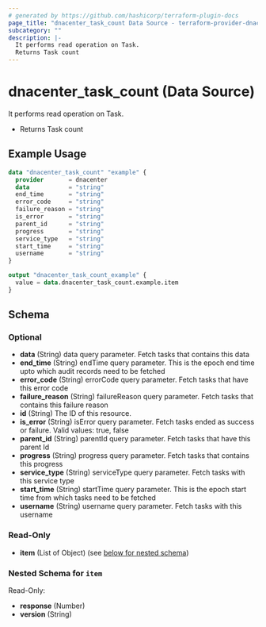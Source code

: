 ```yaml
---
# generated by https://github.com/hashicorp/terraform-plugin-docs
page_title: "dnacenter_task_count Data Source - terraform-provider-dnacenter"
subcategory: ""
description: |-
  It performs read operation on Task.
  Returns Task count
---
```


# dnacenter_task_count (Data Source)

It performs read operation on Task.

- Returns Task count

## Example Usage

```terraform
data "dnacenter_task_count" "example" {
  provider       = dnacenter
  data           = "string"
  end_time       = "string"
  error_code     = "string"
  failure_reason = "string"
  is_error       = "string"
  parent_id      = "string"
  progress       = "string"
  service_type   = "string"
  start_time     = "string"
  username       = "string"
}

output "dnacenter_task_count_example" {
  value = data.dnacenter_task_count.example.item
}
```

<!-- schema generated by tfplugindocs -->
## Schema

### Optional

- **data** (String) data query parameter. Fetch tasks that contains this data
- **end_time** (String) endTime query parameter. This is the epoch end time upto which audit records need to be fetched
- **error_code** (String) errorCode query parameter. Fetch tasks that have this error code
- **failure_reason** (String) failureReason query parameter. Fetch tasks that contains this failure reason
- **id** (String) The ID of this resource.
- **is_error** (String) isError query parameter. Fetch tasks ended as success or failure. Valid values: true, false
- **parent_id** (String) parentId query parameter. Fetch tasks that have this parent Id
- **progress** (String) progress query parameter. Fetch tasks that contains this progress
- **service_type** (String) serviceType query parameter. Fetch tasks with this service type
- **start_time** (String) startTime query parameter. This is the epoch start time from which tasks need to be fetched
- **username** (String) username query parameter. Fetch tasks with this username

### Read-Only

- **item** (List of Object) (see [below for nested schema](#nestedatt--item))

<a id="nestedatt--item"></a>
### Nested Schema for `item`

Read-Only:

- **response** (Number)
- **version** (String)


